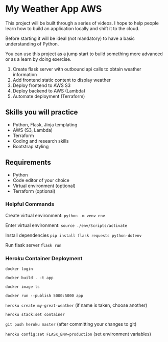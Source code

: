 # My Weather App AWS

This project will be built through a series of videos. I hope to help people learn how to build an application locally and shift it to the cloud.

Before starting it will be ideal (not mandatory) to have a basic understanding of Python.

You can use this project as a jump start to build something more advanced or as a learn by doing exercise.

1. Create flask server with outbound api calls to obtain weather information
2. Add frontend static content to display weather
3. Deploy frontend to AWS S3
4. Deploy backend to AWS (Lambda)
5. Automate deployment (Terraform)

## Skills you will practice

- Python, Flask, Jinja templating
- AWS (S3, Lambda)
- Terraform
- Coding and research skills
- Bootstrap styling

## Requirements

- Python
- Code editor of your choice
- Virtual environment (optional)
- Terraform (optional)

### Helpful Commands

Create virtual environment:
`python -m venv env`

Enter virtual environment:
`source ./env/Scripts/activate`

Install dependencies
`pip install flask requests python-dotenv`

Run flask server
`flask run`

### Heroku Container Deployment

`docker login`

`docker build . -t app`

`docker image ls`

`docker run --publish 5000:5000 app`

`heroku create my-great-weather` (if name is taken, choose another)

`heroku stack:set container`

`git push heroku master` (after committing your changes to git)

`heroku config:set FLASK_ENV=production` (set environment variables)
